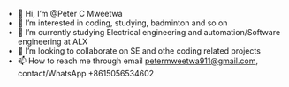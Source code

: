 - 👋 Hi, I’m @Peter C Mweetwa
- 👀 I’m interested in coding, studying, badminton and so on
- 🌱 I’m currently studying Electrical engineering and automation/Software engineering at ALX
- 💞️ I’m looking to collaborate on SE and othe coding related projects 
- 📫 How to reach me through email petermweetwa911@gmail.com, contact/WhatsApp +8615056534602

<!---
Petermweetwa/Petermweetwa is a ✨ special ✨ repository because its `README.md` (this file) appears on your GitHub profile.
You can click the Preview link to take a look at your changes.
--->
